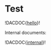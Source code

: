 # Test 

!DACDOC{[hello](www.google.com)}!

Internal documents:

!DACDOC{[internal](./documents-for-me/README.md)}!